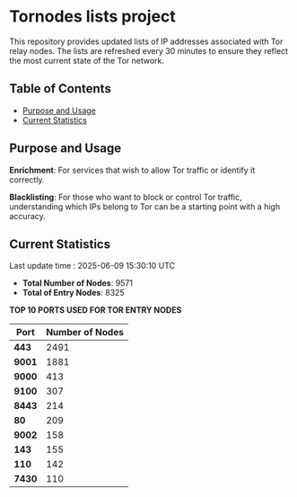 # Tornodes lists project

This repository provides updated lists of IP addresses associated with Tor relay nodes. The lists are refreshed every 30 minutes to ensure they reflect the most current state of the Tor network.

## Table of Contents

- [Purpose and Usage](#purpose-and-usage)
- [Current Statistics](#current-statistics)


## Purpose and Usage

**Enrichment**: For services that wish to allow Tor traffic or identify it correctly.

**Blacklisting**: For those who want to block or control Tor traffic, understanding which IPs belong to Tor can be a starting point with a high accuracy.

## Current Statistics

Last update time : 2025-06-09 15:30:10 UTC

- **Total Number of Nodes**: 9571
- **Total of Entry Nodes**: 8325

**TOP 10 PORTS USED FOR TOR ENTRY NODES**

| **Port** | **Number of Nodes** |
|------|-----------------|
| **443**   | 2491  |
| **9001**   | 1881  |
| **9000**   | 413  |
| **9100**   | 307  |
| **8443**   | 214  |
| **80**   | 209  |
| **9002**   | 158  |
| **143**   | 155  |
| **110**   | 142  |
| **7430**   | 110  |

